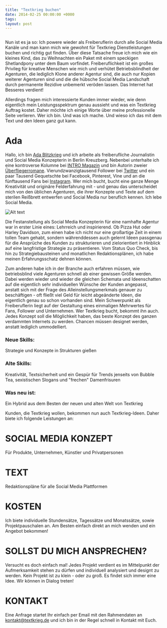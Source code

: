 ```yaml
---
title: "Textkrieg buchen"
date: 2014-02-25 00:00:00 +0000
tags: 
layout: post
---
```

<img src='http://media-cache-ec0.pinimg.com/originals/2d/d9/9e/2dd99eca41b5f2c2c070df867e533247.jpg' alt=''>

Nun ist es ja so: Ich powere wieder als Freiberuflerin durch alle Social Media Kanäle und man kann mich wie gewohnt für Textkrieg Dienstleistungen buchen und richtig gut finden. Über diese Tatsache freue ich mich wie ein kleines Kind, das zu Weihnachten ein Paket mit einem speckigen Shetlandpony unter dem Baum vorfindet. Freiberuflichkeit ist ein großes Privileg für kreative Menschen wie mich und verhütet Betriebsblindheit der Agenturen, die lediglich Klone anderer Agentur sind, die auch nur Kopien weiterer Agenturen sind und die die hübsche Social Media Landschaft durch permanente Rezidive unbemerkt veröden lassen. Das Internet hat Besseres verdient! 

Allerdings fragen mich interessierte Kunden immer wieder, wie denn eigentlich mein Leistungsspektrum genau aussieht und was ein Textkrieg Auftrag kostet. Daher möchte ich einige Worte über meine professionelle Seite verlieren. Wer ich bin. Und was ich mache. Und wieso ich das mit dem Text und den Ideen ganz gut kann. 

# Ada 
Hallo, ich bin <a href="http://textkrieg.de/pages/presse">Ada Blitzkrieg</a> und ich arbeite als freiberufliche Journalistin und Social Media Konzepterin in Berlin Kreuzberg. Nebenbei unterhalte ich eine kontroverse Kolumne bei <a href="https://www.intro.de/autor/Ada+Blitzkrieg">INTRO Magazin</a> und bin Autorin zweier <a href="http://textkrieg.de/pages/dackelkrieg">Überfliegerromane</a>. Vierundzwanzigtausend Follower bei <a href="https://twitter.com/bangpowwww">Twitter</a> und ein paar Tausend Gequetschte bei Facebook, Pinterest, Vine und an die fünftausend Fans bei <a href="http://instagram.com/bangpowwww">Instagram</a>. Wer mich bucht, bucht eine ganze Menge Kreativität und originäre Felderfahrung mit - und genau das unterscheidet mich von den üblichen Agenturen, die ihrer Konzepte und Texte auf dem sterilen Reißbrett entwerfen und Social Media nur beruflich kennen. Ich lebe Social Media.

![Alt text](http://distilleryimage10.ak.instagram.com/fce53366279f11e393fe22000a1fcb64_8.jpg) 

Die Festanstellung als Social Media Konzepterin für eine namhafte Agentur war in erster Linie eines: Lehrreich und inspirierend. Ob Pizza Hut oder Harley Davidson, zum einen habe ich nicht nur eine großartige Zeit in einem tollen Team gehabt, sondern währenddessen auch gelernt Ideen passgenau für die Ansprüche des Kunden zu strukturieren und zielorientiert in Hinblick auf eine langfristige Strategie zu präsentieren. Vom Status Quo Check, bis hin zu Strategiebausteinen und monatlichen Redaktionsplänen, ich habe meinen Erfahrungsschatz dehnen können. 

Zum anderen habe ich in der Branche auch erfahren müssen, wie betriebsblind viele Agenturen schnell ab einer gewissen Größe werden. Dabei werden wieder und wieder die gleichen Schemata und Ideenschatten auf die eigentlich sehr individuellen Wünsche der Kunden angepasst, anstatt sich mit der Frage des Alleinstellungsmerkmals genauer zu beschäftigen - oft fließt viel Geld für leicht abgeänderte Ideen, die eigentlich genau so schon vorhanden sind. Mein Schwerpunkt als Freiberuflerin liegt auf der Gestaltung eines einmaligen Mehrwertes für Fans, Follower und Unternehmen. Wer Textkrieg bucht, bekommt ihn auch. Jedes Konzept soll die Möglichkeit haben, das beste Konzept des ganzen verdammten Internets zu werden. Chancen müssen designet werden, anstatt lediglich ummodelliert. 

### Neue Skills:
Strategie und Konzepte in Strukturen gießen 

### Alte Skills:
Kreativität, Textsicherheit und ein Gespür für Trends jenseits von Bubble Tea, sexistischen Slogans und "frechen" Damenfrisuren

### Was neu ist:
Ein Hybrid aus dem Besten der neuen und alten Welt von Textkrieg


Kunden, die Textkrieg wollen, bekommen nun auch Textkrieg-Ideen. Daher biete ich folgende Leistungen an:

# SOCIAL MEDIA KONZEPT
Für Produkte, Unternehmen, Künstler und Privatpersonen

# TEXT
Redaktionspläne für alle Social Media Plattformen

# KOSTEN
Ich biete individuelle Stundensätze, Tagessätze und Monatssätze, sowie Projektpauschalen an. Am Besten einfach direkt an mich wenden und ein Angebot bekommen!

# SOLLST DU MICH ANSPRECHEN?
Versucht es doch einfach mal! Jedes Projekt verdient es im Mittelpunkt der Aufmerksamkeit stehen zu dürfen und individuell analysiert und designt zu werden. Kein Projekt ist zu klein - oder zu groß. Es findet sich immer eine Idee. Wir können in Dialog treten!

# KONTAKT
Eine Anfrage startet Ihr einfach per Email mit den Rahmendaten an <a href="mailto:kontakt@textkrieg.de">kontakt@textkrieg.de</a> und ich bin in der Regel schnell in Kontakt mit Euch.
